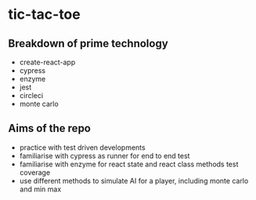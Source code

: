 # tic-tac-toe

## Breakdown of prime technology

* create-react-app
* cypress
* enzyme
* jest
* circleci
* monte carlo

## Aims of the repo

* practice with test driven developments
* familiarise with cypress as runner for end to end test
* familiarise with enzyme for react state and react class methods test coverage
* use different methods to simulate AI for a player, including monte carlo and min max
